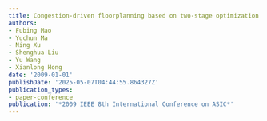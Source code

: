 ```yaml
---
title: Congestion-driven floorplanning based on two-stage optimization
authors:
- Fubing Mao
- Yuchun Ma
- Ning Xu
- Shenghua Liu
- Yu Wang
- Xianlong Hong
date: '2009-01-01'
publishDate: '2025-05-07T04:44:55.864327Z'
publication_types:
- paper-conference
publication: '*2009 IEEE 8th International Conference on ASIC*'
---
```

